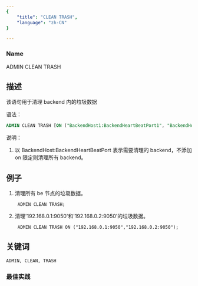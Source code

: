 ```yaml
---
{
    "title": "CLEAN TRASH",
    "language": "zh-CN"
}

---
```


<!--
Licensed to the Apache Software Foundation (ASF) under one
or more contributor license agreements.  See the NOTICE file
distributed with this work for additional information
regarding copyright ownership.  The ASF licenses this file
to you under the Apache License, Version 2.0 (the
"License"); you may not use this file except in compliance
with the License.  You may obtain a copy of the License at

  http://www.apache.org/licenses/LICENSE-2.0

Unless required by applicable law or agreed to in writing,
software distributed under the License is distributed on an
"AS IS" BASIS, WITHOUT WARRANTIES OR CONDITIONS OF ANY
KIND, either express or implied.  See the License for the
specific language governing permissions and limitations
under the License.
-->



### Name

ADMIN CLEAN TRASH

## 描述

该语句用于清理 backend 内的垃圾数据

语法：

```sql
ADMIN CLEAN TRASH [ON ("BackendHost1:BackendHeartBeatPort1", "BackendHost2:BackendHeartBeatPort2", ...)];
```

说明：

1. 以 BackendHost:BackendHeartBeatPort 表示需要清理的 backend，不添加 on 限定则清理所有 backend。

## 例子

1. 清理所有 be 节点的垃圾数据。

        ADMIN CLEAN TRASH;

2. 清理'192.168.0.1:9050'和'192.168.0.2:9050'的垃圾数据。

        ADMIN CLEAN TRASH ON ("192.168.0.1:9050","192.168.0.2:9050");

## 关键词

    ADMIN, CLEAN, TRASH

### 最佳实践

